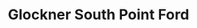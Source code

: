 ---
title: "Glockner South Point Ford"
url: /south-point/glockner-south-point-ford/
shop: Autohaus
---